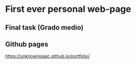 # First ever personal web-page
## Final task (Grado medio)
## Github pages
https://unknownisaac.github.io/portfolio/